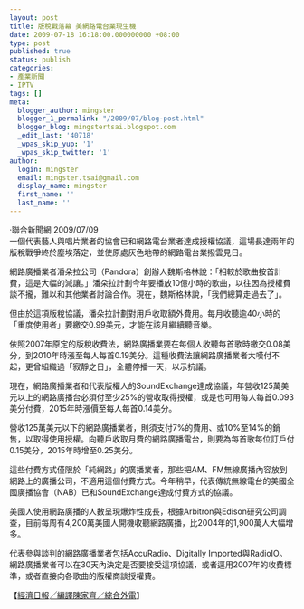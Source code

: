 ```yaml
---
layout: post
title: 版稅戰落幕 美網路電台業現生機
date: 2009-07-18 16:18:00.000000000 +08:00
type: post
published: true
status: publish
categories:
- 產業新聞
- IPTV
tags: []
meta:
  blogger_author: mingster
  blogger_1_permalink: "/2009/07/blog-post.html"
  blogger_blog: mingstertsai.blogspot.com
  _edit_last: '40718'
  _wpas_skip_yup: '1'
  _wpas_skip_twitter: '1'
author:
  login: mingster
  email: mingster.tsai@gmail.com
  display_name: mingster
  first_name: ''
  last_name: ''
---
```

<p>‧聯合新聞網 2009/07/09<br />一個代表藝人與唱片業者的協會已和網路電台業者達成授權協議，這場長達兩年的版稅戰爭終於塵埃落定，並使原處灰色地帶的網路電台業撥雲見日。</p>
<p>網路廣播業者潘朵拉公司（Pandora）創辦人魏斯格林說：「相較於歌曲按首計費，這是大幅的減讓。」潘朵拉計劃今年要播放10億小時的歌曲，以往因為授權費談不攏，難以和其他業者討論合作。現在，魏斯格林說，「我們總算走過去了」。</p>
<p>但由於這項版稅協議，潘朵拉計劃對用戶收取額外費用。每月收聽逾40小時的「重度使用者」要繳交0.99美元，才能在該月繼續聽音樂。</p>
<p>依照2007年原定的版稅收費法，網路廣播業要在每個人收聽每首歌時繳交0.08美分，到2010年時漲至每人每首0.19美分。這種收費法讓網路廣播業者大嘆付不起，更曾組織過「寂靜之日」，全體停播一天，以示抗議。</p>
<p>現在，網路廣播業者和代表版權人的SoundExchange達成協議，年營收125萬美元以上的網路廣播台必須付至少25%的營收取得授權，或是也可用每人每首0.093美分付費，2015年時漲價至每人每首0.14美分。</p>
<p>營收125萬美元以下的網路廣播業者，則須支付7%的費用、或10%至14%的銷售，以取得使用授權。向聽戶收取月費的網路廣播電台，則要為每首歌每位訂戶付0.15美分，2015年時增至0.25美分。</p>
<p>這些付費方式僅限於「純網路」的廣播業者，那些把AM、FM無線廣播內容放到網路上的廣播公司，不適用這個付費方式。今年稍早，代表傳統無線電台的美國全國廣播協會（NAB）已和SoundExchange達成付費方式的協議。</p>
<p>美國人使用網路廣播的人數呈現爆炸性成長，根據Arbitron與Edison研究公司調查，目前每周有4,200萬美國人開機收聽網路廣播，比2004年的1,900萬人大幅增多。</p>
<p>代表參與談判的網路廣播業者包括AccuRadio、Digitally Imported與RadioIO。網路廣播業者可以在30天內決定是否要接受這項協議，或者逕用2007年的收費標準，或者直接向各歌曲的版權商談授權費。</p>
<p>【<a href="http://mag.udn.com/mag/digital/storypage.jsp?f_ART_ID=202757" target="_blank">經濟日報╱編譯陳家齊／綜合外電</a>】</p>
